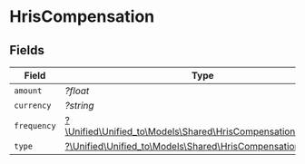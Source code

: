 # HrisCompensation


## Fields

| Field                                                                                                            | Type                                                                                                             | Required                                                                                                         | Description                                                                                                      |
| ---------------------------------------------------------------------------------------------------------------- | ---------------------------------------------------------------------------------------------------------------- | ---------------------------------------------------------------------------------------------------------------- | ---------------------------------------------------------------------------------------------------------------- |
| `amount`                                                                                                         | *?float*                                                                                                         | :heavy_minus_sign:                                                                                               | N/A                                                                                                              |
| `currency`                                                                                                       | *?string*                                                                                                        | :heavy_minus_sign:                                                                                               | N/A                                                                                                              |
| `frequency`                                                                                                      | [?\Unified\Unified_to\Models\Shared\HrisCompensationFrequency](../../Models/Shared/HrisCompensationFrequency.md) | :heavy_minus_sign:                                                                                               | N/A                                                                                                              |
| `type`                                                                                                           | [?\Unified\Unified_to\Models\Shared\HrisCompensationType](../../Models/Shared/HrisCompensationType.md)           | :heavy_minus_sign:                                                                                               | N/A                                                                                                              |